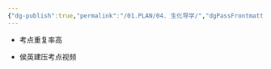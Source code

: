 ```yaml
---
{"dg-publish":true,"permalink":"/01.PLAN/04. 生化导学/","dgPassFrontmatter":true}
---
```


+ 考点重复率高

+ 侯英建压考点视频